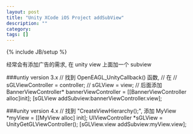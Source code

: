 ```yaml
---
layout: post
title: "Unity XCode iOS Project addSubView"
description: ""
category: 
tags: []
---
```

{% include JB/setup %}

经常会有添加广告的需求, 在 unity view 上面加一个 subview

###untiy version 3.x
	// 找到 OpenEAGL_UnityCallback() 函数, 
	// 在
	// sGLViewController = controller;
    // sGLView = view;
    // 后面添加
    BannerViewController* bannerViewController = [[BannerViewController alloc]init];
    [sGLView addSubview:bannerViewController.view];
	
###unity version 4.x
	// 找到 "CreateViewHierarchy();", 添加
    MyView *myView = [[MyView alloc] init];
    UIViewController *sGLView =  UnityGetGLViewController();
    [sGLView.view addSubview:myView.view];